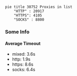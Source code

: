 
```mermaid
pie title 30752 Proxies in list
    "HTTP" : 20917
    "HTTPS": 4105
    "SOCKS" : 8800
```

### Some Info
#### Average Timeout

- mixed: 3.6s
- http: 1.9s
- https: 8.6s
- socks: 6.4s